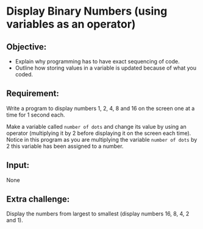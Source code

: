 # Display Binary Numbers (using variables as an operator)

## Objective:

- Explain why programming has to have exact sequencing of code.
- Outline how storing values in a variable is updated because of what you coded.

## Requirement:

Write a program to display numbers 1, 2, 4, 8 and 16 on the screen one at a time for 1 second each. 

Make a variable called `number of dots` and change its value by using an operator (multiplying it by 2 before displaying it on the screen each time). Notice in this program as you are multiplying the variable `number of dots` by 2 this variable has been assigned to a number.

## Input:

None

## Extra challenge:

Display the numbers from largest to smallest (display numbers 16, 8, 4, 2 and 1).

